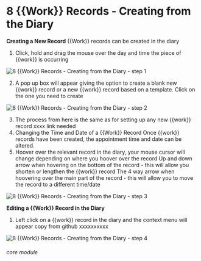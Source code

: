 # 8 {{Work}} Records - Creating from the Diary

**Creating a New Record**
{{Work}} records can be created in the diary
1. Click, hold and drag the mouse over the day and time the piece of {{work}} is occurring

![8 {{Work}} Records - Creating  from the Diary - step 1](8_Work_Records_-_Creating__from_the_Diary_im_1.png)

2. A pop up box will appear giving the option to create a blank new {{work}} record or a new {{work}} record based on a template. Click on the one you need to create

![8 {{Work}} Records - Creating  from the Diary - step 2](8_Work_Records_-_Creating__from_the_Diary_im_2.png)

3. The process from here is the same as for setting up any new {{work}} record xxxx link needed
4. Changing the Time and Date of a {{Work}} Record
Once {{work}} records have been created, the appointment time and date can be altered.
5. Hoover over the relevant record in the diary, your mouse cursor will change depending on where you hoover over the record
Up and down arrow when hovering on the bottom of the record - this will allow you shorten or lengthen the {{work}} record
The 4 way arrow when hoovering over the main part of the record - this will allow you to move the record to a different time/date

![8 {{Work}} Records - Creating  from the Diary - step 3](8_Work_Records_-_Creating__from_the_Diary_im_3.png)

**Editing a {{Work}} Record in the Diary**
1. Left click on a {{work}} record in the diary and the context menu will appear
copy from github xxxxxxxxxx

![8 {{Work}} Records - Creating  from the Diary - step 4](8_Work_Records_-_Creating__from_the_Diary_im_4.png)


###### core module
